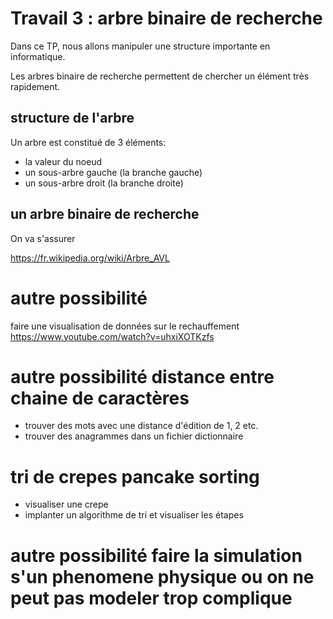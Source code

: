 # Travail 3 : arbre binaire de recherche

Dans ce TP, nous allons manipuler une structure importante en informatique.

Les arbres binaire de recherche permettent de chercher un élément très rapidement.

## structure de l'arbre

Un arbre est constitué de 3 éléments:
- la valeur du noeud
- un sous-arbre gauche (la branche gauche)
- un sous-arbre droit (la branche droite)

## un arbre binaire de recherche

On va s'assurer 


https://fr.wikipedia.org/wiki/Arbre_AVL



# autre possibilité

faire une visualisation de données sur le rechauffement
https://www.youtube.com/watch?v=uhxiXOTKzfs


# autre possibilité distance entre chaine de caractères
- trouver des mots avec une distance d'édition de 1, 2 etc.
- trouver des anagrammes dans un fichier dictionnaire

# tri de crepes pancake sorting
- visualiser une crepe
- implanter un algorithme de tri et visualiser les étapes


# autre possibilité faire la simulation s'un phenomene physique ou on ne peut pas modeler trop complique
